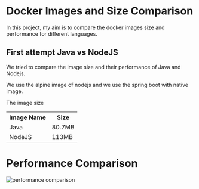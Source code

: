 # Docker Images and Size Comparison
In this project, my aim is to compare the docker images size and performance for different languages.

## First attempt Java vs NodeJS
We tried to compare the image size and their performance of Java and Nodejs.

We use the alpine image of nodejs and we use the spring boot with native image.

The image size
<table>
    <tr>
        <th>Image Name</th>
        <th>Size</th>
    </tr>
    <tr>
        <td>Java</td>
        <td>80.7MB</td>
    </tr>
    <td>NodeJS</td>
    <td>113MB</td>
</table>

# Performance Comparison
![performance comparison](https://github.com/AzarguNazari/Docker-images-comparison/blob/master/media/RESULT.png?raw=true)